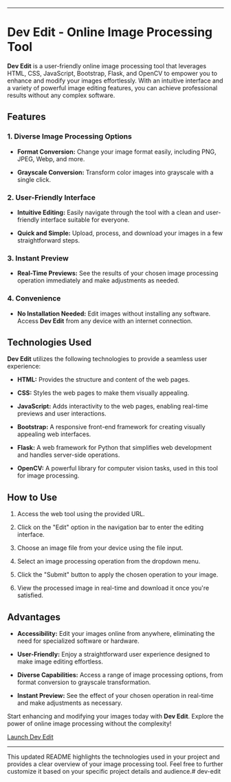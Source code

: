 

---

# Dev Edit - Online Image Processing Tool

**Dev Edit** is a user-friendly online image processing tool that leverages HTML, CSS, JavaScript, Bootstrap, Flask, and OpenCV to empower you to enhance and modify your images effortlessly. With an intuitive interface and a variety of powerful image editing features, you can achieve professional results without any complex software.

## Features

### 1. Diverse Image Processing Options

- **Format Conversion:** Change your image format easily, including PNG, JPEG, Webp, and more.

- **Grayscale Conversion:** Transform color images into grayscale with a single click.

### 2. User-Friendly Interface

- **Intuitive Editing:** Easily navigate through the tool with a clean and user-friendly interface suitable for everyone.

- **Quick and Simple:** Upload, process, and download your images in a few straightforward steps.

### 3. Instant Preview

- **Real-Time Previews:** See the results of your chosen image processing operation immediately and make adjustments as needed.

### 4. Convenience

- **No Installation Needed:** Edit images without installing any software. Access **Dev Edit** from any device with an internet connection.

## Technologies Used

**Dev Edit** utilizes the following technologies to provide a seamless user experience:

- **HTML:** Provides the structure and content of the web pages.

- **CSS:** Styles the web pages to make them visually appealing.

- **JavaScript:** Adds interactivity to the web pages, enabling real-time previews and user interactions.

- **Bootstrap:** A responsive front-end framework for creating visually appealing web interfaces.

- **Flask:** A web framework for Python that simplifies web development and handles server-side operations.

- **OpenCV:** A powerful library for computer vision tasks, used in this tool for image processing.

## How to Use

1. Access the web tool using the provided URL.

2. Click on the "Edit" option in the navigation bar to enter the editing interface.

3. Choose an image file from your device using the file input.

4. Select an image processing operation from the dropdown menu.

5. Click the "Submit" button to apply the chosen operation to your image.

6. View the processed image in real-time and download it once you're satisfied.

## Advantages

- **Accessibility:** Edit your images online from anywhere, eliminating the need for specialized software or hardware.

- **User-Friendly:** Enjoy a straightforward user experience designed to make image editing effortless.

- **Diverse Capabilities:** Access a range of image processing options, from format conversion to grayscale transformation.

- **Instant Preview:** See the effect of your chosen operation in real-time and make adjustments as necessary.

Start enhancing and modifying your images today with **Dev Edit**. Explore the power of online image processing without the complexity!

[Launch Dev Edit](http://localhost:5000/)

---

This updated README highlights the technologies used in your project and provides a clear overview of your image processing tool. Feel free to further customize it based on your specific project details and audience.# dev-edit
